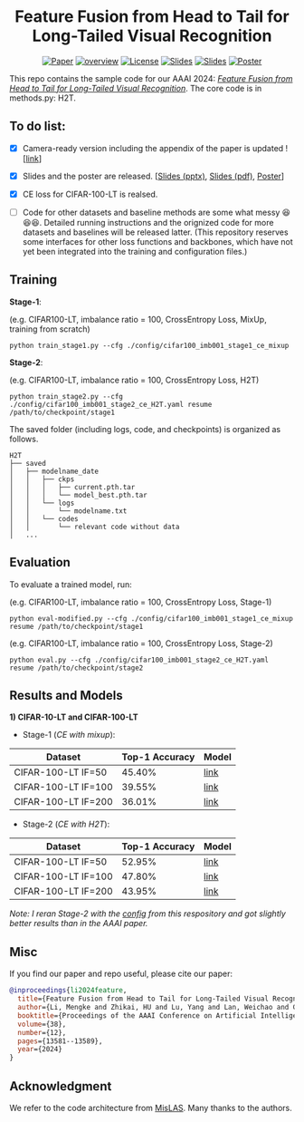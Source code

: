 <h1 align="center"> Feature Fusion from Head to Tail for Long-Tailed Visual Recognition </h1>
<p align="center">
    <a href="https://arxiv.org/abs/2306.06963"><img src="https://img.shields.io/badge/arXiv-2306.06963-b31b1b.svg" alt="Paper"></a>
    <a href="https://vcc.tech/research/2024/H2T"><img alt="overview" src="https://img.shields.io/static/v1?label=overview&message=VCC%20Project&color=blue"></a>
    <!-- <a href="https://github.com/Keke921/H2T"><img src="https://img.shields.io/badge/-Github-grey?logo=github" alt="Github"></a> -->
    <!-- <a href=""><img src="https://colab.research.google.com/assets/colab-badge.svg" alt="Colab"></a> -->
    <!-- <a href="https://openreview.net/forum?id=xxx"> <img alt="License" src="https://img.shields.io/static/v1?label=Pub&message=AAAI%2723&color=blue"></a> -->
    <a href="https://github.com/Keke921/H2T/blob/main/LICENSE"> <img alt="License" src="https://img.shields.io/github/license/LFhase/PAIR?color=blue"></a>
    <!-- <a href="https://nips.cc/virtual/2023/poster/70939"> <img src="https://img.shields.io/badge/Video-grey?logo=Kuaishou&logoColor=white" alt="Video"></a> -->
    <a href="https://github.com/Keke921/H2T/blob/main/slides%20and%20poster/AAAI24-H2T-slides_422.pptx"> <img src="https://img.shields.io/badge/Slides-grey?&logo=MicrosoftPowerPoint&logoColor=white" alt="Slides"></a>
    <a href="https://github.com/Keke921/H2T/blob/main/slides%20and%20poster/AAAI24-H2T-slides_422.pdf"> <img src="https://img.shields.io/badge/Slides-grey?logo=airplayvideo&logoColor=white" alt="Slides"></a>
    <a href="https://github.com/Keke921/H2T/blob/main/slides%20and%20poster/AAAI24_H2T-poster_422.pdf"> <img src="https://img.shields.io/badge/Poster-grey?logo=airplayvideo&logoColor=white" alt="Poster"></a>
</p>

This repo contains the sample code for our AAAI 2024: *[Feature Fusion from Head to Tail for Long-Tailed Visual Recognition](https://ojs.aaai.org/index.php/AAAI/article/view/29262)*.
The core code is in methods.py: H2T.

## To do list:
- [x] Camera-ready version including the appendix of the paper is updated ! [[link](https://arxiv.org/abs/2306.06963)]
- [x] Slides and the poster are released. [[Slides (pptx)](https://github.com/Keke921/H2T/blob/main/slides%20and%20poster/AAAI24-H2T-slides_422.pptx), [Slides (pdf)](https://github.com/Keke921/H2T/blob/main/slides%20and%20poster/AAAI24-H2T-slides_422.pdf), [Poster](https://github.com/Keke921/H2T/blob/main/slides%20and%20poster/AAAI24_H2T-poster_422.pdf)]
- [x] CE loss for CIFAR-100-LT is realsed.
- [ ] Code for other datasets and baseline methods are some what messy 😆😆😆. Detailed running instructions and the orignized code for more datasets and baselines will be released latter. (This repository reserves some interfaces for other loss functions and backbones, which have not yet been integrated into the training and configuration files.)


## Training

**Stage-1**:

(e.g. CIFAR100-LT, imbalance ratio = 100, CrossEntropy Loss, MixUp, training from scratch)

```
python train_stage1.py --cfg ./config/cifar100_imb001_stage1_ce_mixup
```


**Stage-2**:

(e.g. CIFAR100-LT, imbalance ratio = 100, CrossEntropy Loss, H2T)

```
python train_stage2.py --cfg ./config/cifar100_imb001_stage2_ce_H2T.yaml resume /path/to/checkpoint/stage1
```

The saved folder (including logs, code, and checkpoints) is organized as follows.
```
H2T
├── saved
│   ├── modelname_date
│   │   ├── ckps
│   │   │   ├── current.pth.tar
│   │   │   └── model_best.pth.tar
│   │   └── logs
│   │       └── modelname.txt
│   │   └── codes
│   │       └── relevant code without data
│   ...   
```

## Evaluation

To evaluate a trained model, run:

(e.g. CIFAR100-LT, imbalance ratio = 100, CrossEntropy Loss, Stage-1)

```
python eval-modified.py --cfg ./config/cifar100_imb001_stage1_ce_mixup resume /path/to/checkpoint/stage1
```


(e.g. CIFAR100-LT, imbalance ratio = 100, CrossEntropy Loss, Stage-2)

```
python eval.py --cfg ./config/cifar100_imb001_stage2_ce_H2T.yaml resume /path/to/checkpoint/stage2
```


## Results and Models

**1) CIFAR-10-LT and CIFAR-100-LT**

* Stage-1 (*CE with mixup*):

| Dataset              | Top-1 Accuracy | Model |
| -------------------- | -------------- | ----- |
| CIFAR-100-LT IF=50   | 45.40%         | [link](https://www.dropbox.com/scl/fi/dc673e7vgz6rpv3nbdxsu/cifar100_imb001_stage1.pth.tar?rlkey=64v00anjp9udtceij6tgl7ni7&dl=0)  |
| CIFAR-100-LT IF=100  | 39.55%         | [link](https://www.dropbox.com/scl/fi/dc673e7vgz6rpv3nbdxsu/cifar100_imb001_stage1.pth.tar?rlkey=64v00anjp9udtceij6tgl7ni7&dl=0)  |
| CIFAR-100-LT IF=200  | 36.01%         | [link](https://www.dropbox.com/scl/fi/498bvi7zpmi69j301dd4r/cifar100_imb0005_stage1.pth.tar?rlkey=lt8tzpxcje3j52bafgqxr91sm&dl=0)  |

* Stage-2 (*CE with H2T*):

| Dataset              | Top-1 Accuracy  | Model |
| -------------------- | --------------  | ----- |
| CIFAR-100-LT IF=50   | 52.95%           | [link](https://www.dropbox.com/scl/fi/ssucewnxfr3dvxmudgud0/cifar100_imb002_stage2.pth.tar?rlkey=xxj7jijsquix4zf9xl45woxkx&dl=0)  |
| CIFAR-100-LT IF=100  | 47.80%           | [link](https://www.dropbox.com/scl/fi/uhrpw32b3clbll23no6l7/cifar100_imb001_stage2.pth.tar?rlkey=hl5bsyxov1sybd6pxmd5gdavb&dl=0)  |
| CIFAR-100-LT IF=200  | 43.95%           | [link](https://www.dropbox.com/scl/fi/tar8641c5pmpywogvx9xr/cifar100_imb0005_stage2.pth.tar?rlkey=nkvakl2q1h2ur5v3b57ldtsv9&dl=0)  |

*Note: I reran Stage-2 with the [config](https://github.com/Keke921/H2T/tree/main/config/cifar100) from this respository and got slightly better results than in the AAAI paper.*

## Misc

If you find our paper and repo useful, please cite our paper:
```bibtex
@inproceedings{li2024feature,
  title={Feature Fusion from Head to Tail for Long-Tailed Visual Recognition},
  author={Li, Mengke and Zhikai, HU and Lu, Yang and Lan, Weichao and Cheung, Yiu-ming and Huang, Hui},
  booktitle={Proceedings of the AAAI Conference on Artificial Intelligence},
  volume={38},
  number={12},
  pages={13581--13589},
  year={2024}
}
```
## Acknowledgment
We refer to the code architecture from [MisLAS](https://github.com/dvlab-research/MiSLAS). Many thanks to the authors.
